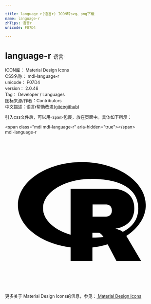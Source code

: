 ```yaml
---

title: language r(语言r) ICON转svg、png下载
name: language-r
zhTips: 语言r
unicode: F07D4

---
```


# language-r  <small style="font-size: 60%;font-weight: 100">语言r</small>


<div class="detail-page">
<p>
<span>
ICON库：
<span class="badge-secondary badge">Material Design Icons</span> 
</span>
<br/>
<span>
CSS名称：
<span class="badge-secondary badge">mdi-language-r</span> 
</span>
<br/>
<span>
unicode：
<span class="badge-secondary badge">F07D4</span> 
</span>
<br/>
<span>
version：
<span class="badge-secondary badge">2.0.46</span> 
</span>
<br/>
<span>Tag：
<span class="badge-light badge">Developer / Languages</span>
</span>
<br/>
<span>图标来源/作者：<span class="badge-light badge">Contributors</span></span> 
<br/>
<span class="zh-detail">中文描述：<span class="badge-primary badge">语言r</span><span class="help-link"><span>帮助改进</span>(<a href="https://gitee.com/liuwave/icon-helper/edit/master/json/material/language-r.json" target="_blank" rel="noopener noreferrer">gitee</a><a href="https://github.com/liuwave/icon-helper/edit/master/json/material/language-r.json" target="_blank" rel="noopener noreferrer">github</a></span>)</span><br/>
</p>
</div>
<div class="alert alert-dark">
  <i class="mdi mdi-language-r mdi-48px"></i>
  <i class="mdi mdi-language-r mdi-36px"></i>
  <i class="mdi mdi-language-r mdi-24px"></i>
  <i class="mdi mdi-language-r mdi-18px"></i>
</div>
<div>
  <p>引入css文件后，可以用<code>&lt;span&gt;</code>包裹，放在页面中。具体如下所示：    
  </p>
  <div class="alert alert-primary" style="font-size: 14px">
    &lt;span class="mdi mdi-language-r" aria-hidden="true"&gt;&lt;/span&gt;
    <copy-btn content='<span class="mdi mdi-language-r" aria-hidden="true"></span>'></copy-btn>
  </div>
  <div class="alert alert-secondary">
    <i class="mdi mdi-language-r"
    style="font-size: 24px"
    aria-hidden="true"></i> mdi-language-r
    <copy-btn content="mdi-language-r" btn-title="复制图标名称"></copy-btn>
  </div>
</div>
<div id="svg" class="svg-wrap">
<svg xmlns="http://www.w3.org/2000/svg" viewBox="0 0 24 24"><path d="M12,4.29C6.5,4.29 2,7.29 2,11C2,14.28 5.56,17 10.24,17.58V19.71H13.65V17.59C14.5,17.5 15.29,17.34 16.04,17.11L17.42,19.71H21.28L18.96,15.8C20.83,14.58 22,12.87 22,11C22,7.29 17.5,4.29 12,4.29V4.29M13.53,6.91C17.73,6.91 20.83,8.31 20.83,11.5C20.83,13.21 19.91,14.41 18.41,15.15C18.32,15.1 18.24,15.05 18.19,15C17.83,14.84 17.23,14.66 17.23,14.66C17.23,14.66 20.21,14.44 20.21,11.47C20.21,8.5 17.09,8.45 17.09,8.45H10.24V15.61C7.69,14.87 5.93,13.3 5.93,11.5C5.93,8.96 9.33,6.91 13.53,6.91M13.68,10.89H15.75C15.75,10.89 16.7,10.84 16.7,11.83C16.7,12.8 15.75,12.8 15.75,12.8H13.68V10.89M13.65,15.3H14.57C14.75,15.3 14.84,15.35 15,15.5C15.13,15.6 15.27,15.79 15.39,15.96C14.84,16.03 14.26,16.06 13.65,16.06V15.3Z" /></svg>
</div>
<detail full-name='mdi-language-r'></detail>
    
<div><p>更多关于 Material Design Icons的信息，参见：<a target="_blank" href="https://iconhelper.cn/material.html"> Material Design Icons</a>
</p></div>
